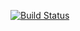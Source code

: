 [![Build Status](https://app.travis-ci.com/hare-dev/library-web-application.svg?token=1X5G4z3wyCFRry24jpCu&branch=master)](https://app.travis-ci.com/hare-dev/library-web-application)
